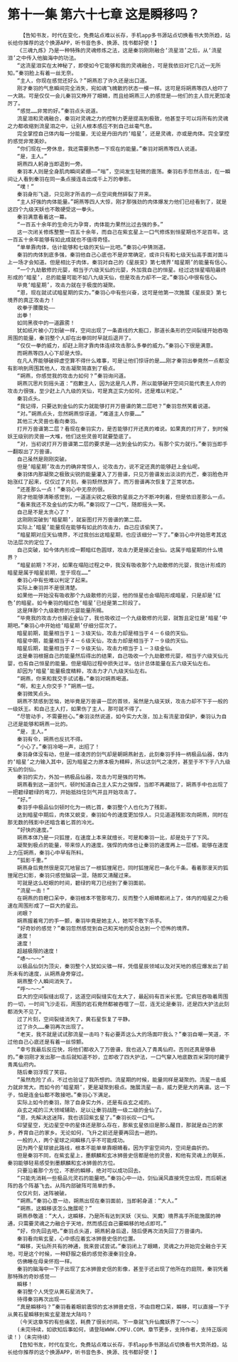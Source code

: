 # 第十一集 第六十七章 这是瞬移吗？
        【告知书友，时代在变化，免费站点难以长存，手机app多书源站点切换看书大势所趋，站长给你推荐的这个换源APP，听书音色多、换源、找书都好使！】
       《三魂九炼》乃是一种特殊的灵魂修炼之法，这是秦羽刚刚融合‘流星泪’之后，从‘流星泪’之中传入他脑海中的功法。
       “这流星泪实在太神秘了，即使如今它能够和我的灵魂融合，可是我依旧对它几近一无所知。”秦羽脸上有着一丝无奈。
       “主人，你现在感觉还好么？”朔燕忍了许久还是出口道。
       刚才秦羽的气息瞬间完全消失，宛如魂飞魄散的状态一模一样。这可是将朔燕等四人给吓了一大跳。可是仅仅一会儿秦羽又睁开了眼睛，而且给朔燕三人的感觉是——他们的主人目光更加凌厉了。
       “感觉……非常的好。”秦羽点头说道。
       流星泪和灵魂融合，秦羽对灵魂之力的控制力更是提高到极致，他甚至于可以将所有的灵魂之力都收缩到流星泪之中，让别人根本感应不到自己丝毫气息。
       完全掌控自己体内每一分能量，无论是丹田内的‘暗星’，还是灵魂，亦或是肉体。完全掌控的感觉非常美妙。
       “你们现在一旁休息，我还需要熟悉一下现在的能量。”秦羽对朔燕等四人说道。
       “是，主人。”
       朔燕四人躬身当即退到一旁。
       秦羽本人则是全身肌肉瞬间紧绷——“嗡”，空间发生轻微的震荡。秦羽右手忽然击出，在一瞬间让人看到秦羽在同一条点接连击出成千上万的拳影。
       “噗！”
       秦羽身形飞退，只见刚才所击的一点空间竟然碎裂了开来。
       “主人好强的肉体能量。”朔燕等四人大惊，刚才那强劲的肉体爆发力他们已经看到了，就是这四个九级天妖也不敢硬受这一拳头。
       秦羽满意看着这一幕。
       “一百五十余年的生命元力孕育，肉体能力果然比过去强的多。”
       这一次闭关修炼整整一百五十余年，而自己在紫玄星上一口气修炼到恒星期也不足百年。这一百五十余年能够有如此成就也不值得奇怪。
       “单单靠肉体，估计能够和七级的天仙一比吧。”秦羽心中猜测道。
       秦羽的肉体到底多强，秦羽他自己心底也不是非常确定，或许只有和七级天仙高手面对面斗上一场才会知道。但是相比于肉体，秦羽对自己的《星辰变》第七境界‘暗星期’的能量有信心。
       “一个九劫散修的元婴，相当于六级天仙的元婴，外加我自己的恒星。经过这恒星塌陷最终形成的‘暗星’，总的能量可能不如八九级天仙，但是攻击力却不一定。”秦羽心中很有信心。
       毕竟‘暗星期’，攻击力就在于极度的凝聚。
       “恩，现在就试试暗星期的实力。”秦羽心中有些兴奋，这可是他第一次施展《星辰变》第七境界的真正攻击力！
       收拳于腰腹处——
       出拳！
       如同黑夜中的一道霹雳！
       犹如纸片被小刀划破一样，空间出现了一条直线的大豁口，那道长条形的空间裂缝开始吞吸周围的能量，秦羽整个人却在出拳同时早就后退开了。
       “仅仅一拳的威力，却赶上刚才靠肉体连续攻击那么多拳的威力。”秦羽心下很是满意。
       而朔燕等四人心下却是大惊。
       在凡人界能够破碎虚空算不得什么难事，可是让他们惊讶的是……刚才秦羽出拳竟然一点都没有影响到周围其他人，攻击凝聚简直到了极点。
       “朔燕，你感觉我的攻击力如何？”秦羽询问道。
       朔燕沉思片刻摇头道：“抱歉主人，因为这是凡人界，所以能够破开空间只能代表主人你的攻击力很强，至少赶上八九级的天仙，可是真正实力如何，还是难以判定。”
       秦羽点头。
       “我记得，只要达到金仙的实力就能够打开万兽谱的第二层吧？”秦羽忽然笑着说道。
       “对。”朔燕点头，忽然朔燕惊讶道，“难道主人你要……”
       其他三大灵兽也看向秦羽。
       打开万兽谱第二层？看现在秦羽实力，是否能够打开还真的难说。如果真的打开了，到时候妖王级别的灵兽一大堆，他们这些灵兽可就要垫底了。
       “对，当初说打开万兽谱第二层的要求是——达到金仙的实力。有那个实力就行。”秦羽当即手一翻取出了万兽谱。
       自己虽然是刚刚突破。
       但是‘暗星期’攻击力的确非常惊人，论攻击力，说不定还真的能够赶上金仙呢。
       秦羽体内那凝聚之极致尖锐的能量灌入了万兽谱，只见万兽谱发出淡淡的光芒，秦羽脸色开始涨红了起来，仅仅过了片刻，秦羽颓然放弃了。而万兽谱再次恢复了正常状态。
       “还差那么一点！”秦羽心中无奈的很。
       刚才他能够清晰感觉到，一道道尖锐之极致的星辰之力不断冲刺着，但是依旧差那么一点。
       “看来我还不及金仙的实力啊。”秦羽叹了一口气，随即摇头一笑。
       自己是不是太贪心了？
       这刚刚突破到‘暗星期’，就妄图打开万兽谱的第二层。
       实际上‘暗星’能量现在能够有如此的攻击力，自己应该偷笑了。
       “暗星期对应天仙境界，不过我创出这暗星期，也应该细分一下了。”秦羽心中开始思考其这功法层次的定位了。
       自己突破，如今体内形成一颗暗红色圆球，攻击力更是接近金仙。这属于暗星期的什么境界？
       “暗星前期？不对，如果在塌陷过程之中，我没有吸收那个九劫散修的元婴，我估计形成的暗星是属于暗星前期，至于现在……”
       秦羽心中有些难以判定了起来。
       实际上秦羽并不是很清楚。
       如果他一开始没有吸收那个九级散修的元婴，他的恒星也会塌陷形成暗星，只是却是‘红色’的暗星。如今秦羽的暗红色‘暗星’已经是第二阶段了。
       这是拜那个九级散修的元婴能量所赐。
       “毕竟我的攻击力也接近金仙了，我也吸收过一个九级散修的元婴，就暂且定位是‘暗星’中期吧。”秦羽心中开始给‘暗星期’仔细分层次了。
       暗星前期，能量相当于１－３级天仙，攻击力却是相当于４－６级的天仙。
       暗星中期，能量相当于４－６级天仙，攻击力却是相当于７－９级的天仙。
       暗星后期，能量相当于７－９级天仙，攻击力相当于１－３级金仙。
       这是秦羽根据自己的能量然后得出的结果，自己吸收一个九劫散修元婴，相当于六级天仙元婴，也有自己恒星的能量。但是塌陷过程中损失过半。估计总体能量在五六级天仙左右。
       却因为‘暗星’能量极度精粹，攻击力才八九级天仙左右。
       “朔燕，你来和我交手试试看。”秦羽对朔燕喝道。
       “啊，和主人你交手？”朔燕一怔。
       秦羽微笑点头。
       朔燕不禁感到苦恼，她毕竟是万兽谱一层的首领，虽然是九级天妖，攻击力却不下于一般的一级妖王。和自己主人打，如果伤了主人，那可就不得了。
       “尽管动手，不需要担心。”秦羽淡然说道，如今实力大涨，加上有流星泪保护，秦羽认为自己还是能够和朔燕一比的。
       “是，主人。”
       秦羽有令，朔燕也反抗不得。
       “小心了。”秦羽冷喝一声，出招了！
       秦羽身体没有动，但是一缕凌厉的剑气却是朝朔燕射去，此刻秦羽手持一柄极品仙器，体内的‘暗星’之力输入其中，因为暗星之力原本极为精粹，所以这剑气之凌厉，甚至于不下于八九级天仙的剑仙。
       秦羽的实力，外加一柄极品仙器，攻击力可是强的可怖。
       朔燕看到这一道剑气，顿时知道自己主人实力之强悍，当即不再藏拙了，朔燕手中也出现了一把碧绿碧绿的弯刀，开始抵挡住剑气并且开始攻击了。
       “好。”
       秦羽手中极品仙剑顿时化为一柄匕首，秦羽整个人也化为了残影。
       达到暗星中期后，肉体又蜕变，秦羽如今的速度更加惊人。只见道道残影攻向朔燕，同时在那无数的残影中还暗含着匕首的冷光。
       “好快的速度。”
       朔燕本体乃是一只狐狸，在速度上本来就擅长，可是和秦羽一比，却是处于了下风。
       凝聚到极点的能量，带来惊人的速度。强悍的肉体也让秦羽的速度再上一层楼。能够在速度上力压朔燕，秦羽心中早有所料。
       “狐影千重。”
       朔燕身后竟然很是突兀地冒出了一根狐狸尾巴，同时狐狸尾巴一条化千条。看着那漫天的狐狸尾巴幻影，秦羽只感觉脑袋一混，随即又清醒过来。
       可就是这么眨眼的时间，碧绿的弯刀已经到了秦羽面前。
       “流星一击！”
       在朔燕的目瞪口呆中，秦羽根本不管那弯刀，反而整个人眼睛都闭上了，体内的暗星之力极速在周围形成了一巨大的星云。
       闭眼？
       朔燕握着弯刀的手一颤，秦羽毕竟是她主人，她可不敢下杀手。
       “好奇妙的感觉？”秦羽忽然感觉到自己和天地的契合达到一个恐怖的境界。
       速度！
       速度！
       超越极限的速度！
       “哧～～～”
       以极品仙剑为顶尖，秦羽整个人犹如尖锥一样，凭借星辰领域以及对天地的感应爆发出了前所未有的速度，从朔燕身旁穿过。
       朔燕整个人瞬间消失了。
       “呼～～～”
       巨大的空间裂缝出现了，这道空间裂缝实在太大了，最起码有百米长宽。它疯狂吞吸着周围的一切，一时间飞沙走石，周围的岩石竟然都被吞噬了一层，连无论是秦羽，还是四大护法此刻都消失不见了。
       过了片刻，空间裂缝消失了，黄石星恢复了平静。
       过了许久……秦羽再次出现了。
       “老天，我不就是试试那流星一击吗？有必要弄这么大的场面吓我么？”秦羽自嘲一笑道，不过他自己心底还是有着一丝惊颤。
       “幸亏我最后反应快，将他们都收入了万兽谱，我也逃入了青禹仙府。否则还真是够悬的。”秦羽刚才发出那一击后就知道不妙，立即收了四大护法，一口气窜入地底数百米深同时藏于青禹仙府内。
       随后秦羽浮现了笑容。
       “虽然危险了点，不过也验证了我所想的。流星期的时候，能量同样是凝聚的。流星一击威力就非常大。而如今的‘暗星期’，更是凝聚到极点。施展流星一击，威力更是大的离谱。这一下子，怕是连金仙都不敢接吧。”秦羽心下满足。
       实际上如今的秦羽，除了自身实力外，还是有焱玄之戒的。
       焱玄之戒的三大领域辅助，足以让秦羽战胜一级二级的金仙了。
       “恩，先解决这迷阵，我也该回紫玄星了。”秦羽长叹一口气。
       仰望星空，无边星空中的星体还是那么存在，那紫玄星依旧是那么醒目，那就是自己的家乡，养育自己的家乡。无论如何，飞升之前还是要再回去一趟的。
       一般的人，两个星球之间瞬移几乎不可能成功。
       因为两个星球彼此路线，根本不能单单靠眼睛看。因为宇宙空间内，空间是曲折的。
       但是秦羽不同，在紫玄星上，墨麒麟和玄冰狮兽史信都是他的灵兽，和他有灵魂上的联系，秦羽能够轻易感受到墨麒麟和玄冰狮兽的方位。
       只要沿着那个方位，不断的瞬移，绝对可以成功回去。
       “只能先消耗一些极品元灵石的能量吧。”秦羽心中一动，剑仙澜风直接凭空出现，而后朝迷阵的各个阵基飞去。从阵内部破阵可简单的多。
       仅仅片刻，迷阵被破。
       “朔燕。”秦羽心意一动，朔燕出现在秦羽面前，当即躬身道：“大人。”
       “朔燕，这瞬移该怎么施展呢？”
       朔燕恭敬道：“大人，这瞬移，乃是所有达到天妖（天仙、天魔）境界高手所能施展的神通，只需要灵魂之力融合于天地，然而感应自己要瞬移的地点即可。”
       “好，你先回去吧。”秦羽点头道，朔燕躬身后退，随后便再次消失回了万兽谱内。
       秦羽看向紫玄星，心中感应着玄冰狮兽史信的位置。
       “瞬移，天仙所共有的神通，我来尝试尝试。”秦羽闭上了眼睛，灵魂之力开始完全融合于天地，可是这个时候，一种舒服之极的感觉弥漫秦羽全身。
       仿佛睡在母亲怀抱一样。
       秦羽的脑海中一下子出现了玄冰狮兽史信的影像，甚至于还出现了他所在的庭院，秦羽凭着那特殊的奇妙感觉——
       瞬移！
       秦羽整个人凭空从黄石星消失了。
       待得秦羽再次出现——
       “真是瞬移吗？”秦羽看着眼前震惊的玄冰狮兽史信，不由目瞪口呆，瞬移，可以直接一下子从黄石星瞬移到紫玄星潜龙大陆吗？
       （今天这章写的有些痛苦，耗费了很长时间。下一章就飞升仙魔妖界了～～～）
       (未完待续，如欲知后事如何，请登陆WWW.CMFU.COM，章节更多，支持作者，支持正版阅读！)（未完待续）
       【告知书友，时代在变化，免费站点难以长存，手机app多书源站点切换看书大势所趋，站长给你推荐的这个换源APP，听书音色多、换源、找书都好使！】